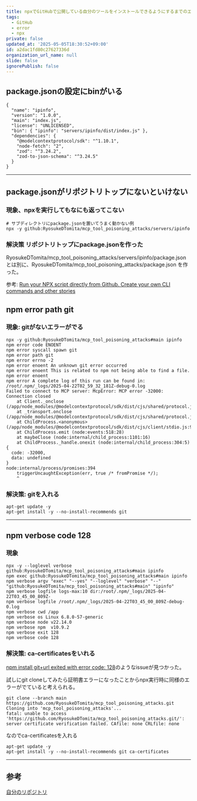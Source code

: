 ```yaml
---
title: npxでGitHubで公開している自分のツールをインストールできるようにするまでのエラー解決方法まとめ
tags:
  - GitHub
  - error
  - npx
private: false
updated_at: '2025-05-05T18:30:52+09:00'
id: a2dac1fd80c27627336d
organization_url_name: null
slide: false
ignorePublish: false
---
```

## package.jsonの設定にbinがいる

```shell
{
  "name": "ipinfo",
  "version": "1.0.0",
  "main": "index.js",
  "license": "UNLICENSED",
  "bin": { "ipinfo": "servers/ipinfo/dist/index.js" },
  "dependencies": {
    "@modelcontextprotocol/sdk": "^1.10.1",
    "node-fetch": "2",
    "zod": "^3.24.2",
    "zod-to-json-schema": "^3.24.5"
  }
}
```

---

## package.jsonがリポジトリトップにないといけない

### 現象、npxを実行してもなにも返ってこない

```shell
# サブディレクトリにpackage.jsonを置いてうまく動かない例
npx -y github:RyosukeDTomita/mcp_tool_poisoning_attacks/servers/ipinfo
```

### 解決策 リポジトリトップにpackage.jsonを作った

RyosukeDTomita/mcp_tool_poisoning_attacks/servers/ipinfo/package.jsonとは別に、RyosukeDTomita/mcp_tool_poisoning_attacks/package.json
を作った。

参考: [Run your NPX script directly from Github. Create your own CLI commands and other stories](https://dev.to/ipreda/run-your-npx-script-directly-from-github-create-your-own-cli-commands-and-other-stories-4pn3)

## npm error path git

### 現象: gitがないエラーがでる

```shell
npx -y github:RyosukeDTomita/mcp_tool_poisoning_attacks#main ipinfo
npm error code ENOENT
npm error syscall spawn git
npm error path git
npm error errno -2
npm error enoent An unknown git error occurred
npm error enoent This is related to npm not being able to find a file.
npm error enoent
npm error A complete log of this run can be found in: /root/.npm/_logs/2025-04-22T02_59_32_181Z-debug-0.log
Failed to connect to MCP server: McpError: MCP error -32000: Connection closed
    at Client._onclose (/app/node_modules/@modelcontextprotocol/sdk/dist/cjs/shared/protocol.js:97:23)
    at _transport.onclose (/app/node_modules/@modelcontextprotocol/sdk/dist/cjs/shared/protocol.js:72:18)
    at ChildProcess.<anonymous> (/app/node_modules/@modelcontextprotocol/sdk/dist/cjs/client/stdio.js:92:77)
    at ChildProcess.emit (node:events:518:28)
    at maybeClose (node:internal/child_process:1101:16)
    at ChildProcess._handle.onexit (node:internal/child_process:304:5) {
  code: -32000,
  data: undefined
}
node:internal/process/promises:394
    triggerUncaughtException(err, true /* fromPromise */);
    ^
```

### 解決策: gitを入れる

```shell
apt-get update -y
apt-get install -y --no-install-recommends git
```

---

## npm verbose code 128

### 現象

```shell
npx -y --loglevel verbose github:RyosukeDTomita/mcp_tool_poisoning_attacks#main ipinfo
npm exec github:RyosukeDTomita/mcp_tool_poisoning_attacks#main ipinfo
npm verbose argv "exec" "--yes" "--loglevel" "verbose" "--" "github:RyosukeDTomita/mcp_tool_poisoning_attacks#main" "ipinfo"
npm verbose logfile logs-max:10 dir:/root/.npm/_logs/2025-04-22T03_45_00_809Z-
npm verbose logfile /root/.npm/_logs/2025-04-22T03_45_00_809Z-debug-0.log
npm verbose cwd /app
npm verbose os Linux 6.8.0-57-generic
npm verbose node v22.14.0
npm verbose npm  v10.9.2
npm verbose exit 128
npm verbose code 128
```

### 解決策: ca-certificatesをいれる


[npm install git+url exited with error code: 128](https://github.com/npm/npm/issues/16980)のようなissueが見つかった。

試しにgit cloneしてみたら証明書エラーになったことからnpx実行時に同様のエラーがでていると考えられる。

```shell
git clone --branch main https://github.com/RyosukeDTomita/mcp_tool_poisoning_attacks.git
Cloning into 'mcp_tool_poisoning_attacks'...
fatal: unable to access 'https://github.com/RyosukeDTomita/mcp_tool_poisoning_attacks.git/': server certificate verification failed. CAfile: none CRLfile: none
```
なのでca-certificatesを入れる

```shell
apt-get update -y
apt-get install -y --no-install-recommends git ca-certificates
```

---

## 参考
[自分のリポジトリ](https://github.com/RyosukeDTomita/mcp_tool_poisoning_attacks)
